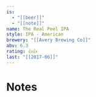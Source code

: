 ```yaml
---
is:
  - "[[beer]]"
  - "[[note]]"
name: The Real Peel IPA
style: IPA - American
brewery: "[[Avery Brewing Co]]"
abv: 6.3
rating: 👍👍
last: "[[2017-06]]"
---
```

# Notes

